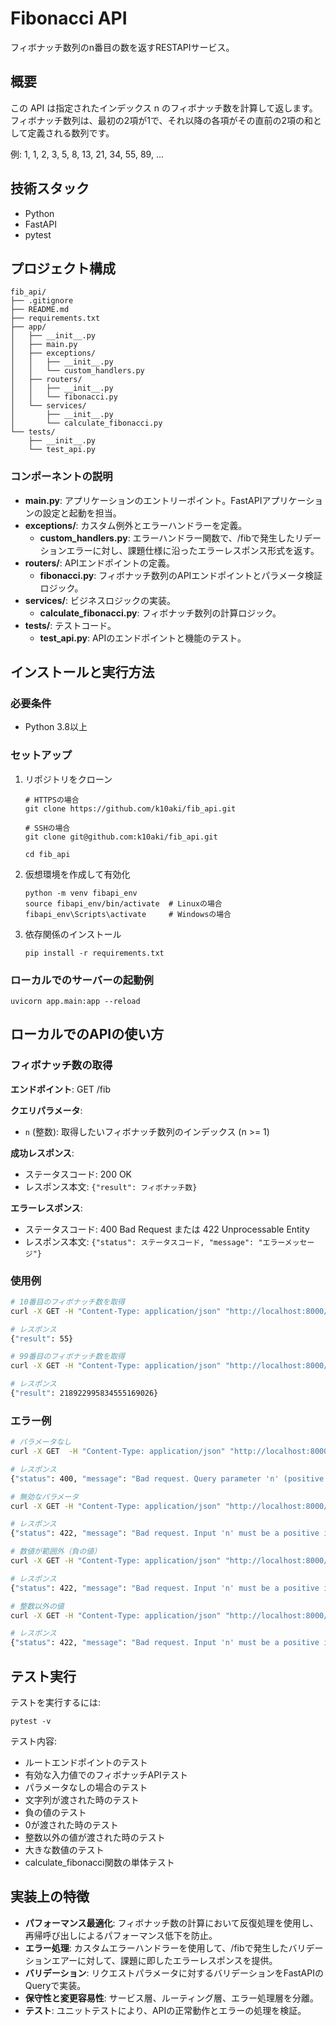# Fibonacci API

フィボナッチ数列のn番目の数を返すRESTAPIサービス。

## 概要

この API は指定されたインデックス n のフィボナッチ数を計算して返します。フィボナッチ数列は、最初の2項が1で、それ以降の各項がその直前の2項の和として定義される数列です。

例: 1, 1, 2, 3, 5, 8, 13, 21, 34, 55, 89, ...

## 技術スタック

- Python
- FastAPI
- pytest

## プロジェクト構成

```
fib_api/
├── .gitignore
├── README.md
├── requirements.txt
├── app/
│   ├── __init__.py
│   ├── main.py
│   ├── exceptions/
│   │   ├── __init__.py
│   │   └── custom_handlers.py
│   ├── routers/
│   │   ├── __init__.py
│   │   └── fibonacci.py
│   └── services/
│       ├── __init__.py
│       └── calculate_fibonacci.py
└── tests/
    ├── __init__.py
    └── test_api.py
```

### コンポーネントの説明

- **main.py**: アプリケーションのエントリーポイント。FastAPIアプリケーションの設定と起動を担当。
- **exceptions/**: カスタム例外とエラーハンドラーを定義。
  - **custom_handlers.py**: エラーハンドラー関数で、/fibで発生したリデーションエラーに対し、課題仕様に沿ったエラーレスポンス形式を返す。
- **routers/**: APIエンドポイントの定義。
  - **fibonacci.py**: フィボナッチ数列のAPIエンドポイントとパラメータ検証ロジック。
- **services/**: ビジネスロジックの実装。
  - **calculate_fibonacci.py**: フィボナッチ数列の計算ロジック。
- **tests/**: テストコード。
  - **test_api.py**: APIのエンドポイントと機能のテスト。

## インストールと実行方法

### 必要条件

- Python 3.8以上

### セットアップ

1. リポジトリをクローン
   ```
   # HTTPSの場合
   git clone https://github.com/k10aki/fib_api.git

   # SSHの場合
   git clone git@github.com:k10aki/fib_api.git

   cd fib_api
   ```

2. 仮想環境を作成して有効化
   ```
   python -m venv fibapi_env
   source fibapi_env/bin/activate  # Linuxの場合
   fibapi_env\Scripts\activate     # Windowsの場合
   ```

3. 依存関係のインストール
   ```
   pip install -r requirements.txt
   ```

### ローカルでのサーバーの起動例

```
uvicorn app.main:app --reload
```

## ローカルでのAPIの使い方

### フィボナッチ数の取得

**エンドポイント**: GET /fib

**クエリパラメータ**:
- `n` (整数): 取得したいフィボナッチ数列のインデックス (n >= 1)

**成功レスポンス**:
- ステータスコード: 200 OK
- レスポンス本文: `{"result": フィボナッチ数}`

**エラーレスポンス**:
- ステータスコード: 400 Bad Request または 422 Unprocessable Entity
- レスポンス本文: `{"status": ステータスコード, "message": "エラーメッセージ"}`

### 使用例

```bash
# 10番目のフィボナッチ数を取得
curl -X GET -H "Content-Type: application/json" "http://localhost:8000/fib?n=10"

# レスポンス
{"result": 55}
```

```bash
# 99番目のフィボナッチ数を取得
curl -X GET -H "Content-Type: application/json" "http://localhost:8000/fib?n=99"

# レスポンス
{"result": 218922995834555169026}
```

### エラー例

```bash
# パラメータなし
curl -X GET  -H "Content-Type: application/json" "http://localhost:8000/fib"

# レスポンス
{"status": 400, "message": "Bad request. Query parameter 'n' (positive integer) is required."}
```

```bash
# 無効なパラメータ
curl -X GET -H "Content-Type: application/json" "http://localhost:8000/fib?n=abc"

# レスポンス
{"status": 422, "message": "Bad request. Input 'n' must be a positive integer (>= 1). Received: abc"}
```

```bash
# 数値が範囲外（負の値）
curl -X GET -H "Content-Type: application/json" "http://localhost:8000/fib?n=-5"

# レスポンス
{"status": 422, "message": "Bad request. Input 'n' must be a positive integer (>= 1). Received: -5"}
```

```bash
# 整数以外の値
curl -X GET -H "Content-Type: application/json" "http://localhost:8000/fib?n=3.14"

# レスポンス
{"status": 422, "message": "Bad request. Input 'n' must be a positive integer (>= 1). Received: 3.14"}
```

## テスト実行

テストを実行するには:
```
pytest -v
```

テスト内容:
- ルートエンドポイントのテスト
- 有効な入力値でのフィボナッチAPIテスト
- パラメータなしの場合のテスト
- 文字列が渡された時のテスト
- 負の値のテスト
- 0が渡された時のテスト
- 整数以外の値が渡された時のテスト
- 大きな数値のテスト
- calculate_fibonacci関数の単体テスト

## 実装上の特徴

- **パフォーマンス最適化**: フィボナッチ数の計算において反復処理を使用し、再帰呼び出しによるパフォーマンス低下を防止。
- **エラー処理**: カスタムエラーハンドラーを使用して、/fibで発生したバリデーションエアーに対して、課題に即したエラーレスポンスを提供。
- **バリデーション**: リクエストパラメータに対するバリデーションをFastAPIのQueryで実装。
- **保守性と変更容易性**: サービス層、ルーティング層、エラー処理層を分離。
- **テスト**: ユニットテストにより、APIの正常動作とエラーの処理を検証。